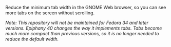 Reduce the minimum tab width in the GNOME Web browser, so you can see more tabs
on the screen without scrolling.

_Note: This repository will not be maintained for Fedora 34 and later versions.
Epiphany 40 changes the way it implements tabs. Tabs become much more compact
than previous versions, so it is no longer needed to reduce the default width._
